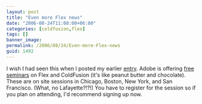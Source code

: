 ```yaml
---
layout: post
title: "Even more Flex news"
date: "2006-08-24T11:08:00+06:00"
categories: [coldfusion,flex]
tags: []
banner_image: 
permalink: /2006/08/24/Even-more-Flex-news
guid: 1492
---
```


I wish I had seen this when I posted my earlier <a href="http://ray.camdenfamily.com/index.cfm/2006/8/24/FlexTV">entry</a>. Adobe is offering <a href="http://www.adobereg.com/flex2&coldfusion/">free seminars</a> on Flex and ColdFusion (it's like peanut butter and chocolate). These are on site sessions in Chicago, Boston, New York, and San Francisco. (What, no Lafayette?!?!) You have to register for the session so if you plan on attending, I'd recommend signing up now.